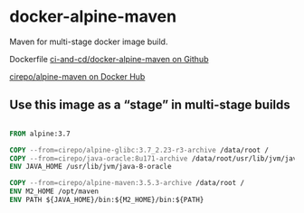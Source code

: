 # docker-alpine-maven

Maven for multi-stage docker image build.

Dockerfile [ci-and-cd/docker-alpine-maven on Github](https://github.com/ci-and-cd/docker-alpine-maven)

[cirepo/alpine-maven on Docker Hub](https://hub.docker.com/r/cirepo/alpine-maven/)

## Use this image as a “stage” in multi-stage builds

```dockerfile

FROM alpine:3.7

COPY --from=cirepo/alpine-glibc:3.7_2.23-r3-archive /data/root /
COPY --from=cirepo/java-oracle:8u171-archive /data/root/usr/lib/jvm/java-8-oracle /usr/lib/jvm/java-8-oracle
ENV JAVA_HOME /usr/lib/jvm/java-8-oracle

COPY --from=cirepo/alpine-maven:3.5.3-archive /data/root /
ENV M2_HOME /opt/maven
ENV PATH ${JAVA_HOME}/bin:${M2_HOME}/bin:${PATH}

```
